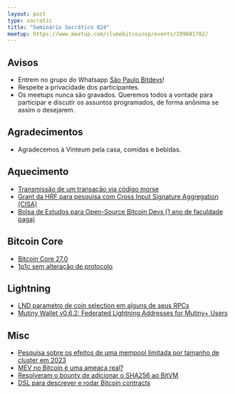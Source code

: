 ```yaml
---
layout: post
type: socratic
title: "Seminário Socrático 024"
meetup: https://www.meetup.com/clubebitcoinsp/events/299681782/
---
```


## Avisos

- Entrem no grupo do Whatsapp [São Paulo Bitdevs](https://chat.whatsapp.com/HiaPqjmUqER5djFPR1Yl3T)!
- Respeite a privacidade dos participantes.
- Os meetups nunca são gravados. Queremos todos a vontade para participar e discutir os assuntos programados, de forma anônima se assim o desejarem.

## Agradecimentos

- Agradecemos à Vinteum pela casa, comidas e bebidas.

## Aquecimento

* [Transmissão de um transação via código morse](https://x.com/digp2p/status/1774119703750836225?s=46)
* [Grant da HRF para pesquisa com Cross Input Signature Aggregation (CISA)](https://twitter.com/gladstein/status/1775590409017966648)
* [Bolsa de Estudos para Open-Source Bitcoin Devs (1 ano de faculdade paga)](https://chaincode.applytojob.com/apply/F0HErM5FSk/Bitcoin-Scholarship)

## Bitcoin Core

* [Bitcoin Core 27.0](https://github.com/bitcoin-core/bitcoin-devwiki/wiki/27.0-Release-Notes-Draft)
* [1p1c sem alteração de protocolo](https://github.com/bitcoin/bitcoin/pull/28970)

## Lightning

* [LND parametro de coin selection em alguns de seus RPCs](https://github.com/lightningnetwork/lnd/pull/8515)
* [Mutiny Wallet v0.6.2: Federated Lightning Addresses for Mutiny+ Users](https://blog.mutinywallet.com/federated-lightning-addresses-for-mutiny-users/)

## Misc

* [Pesquisa sobre os efeitos de uma mempool limitada por tamanho de cluster em 2023](https://delvingbitcoin.org/t/research-into-the-effects-of-a-cluster-size-limited-mempool-in-2023/794)
* [MEV no Bitcoin é uma ameaça real?](https://bluematt.bitcoin.ninja/2024/04/16/stop-calling-it-mev/)
* [Resolveram o bounty de adicionar o SHA256 ao BitVM](https://twitter.com/robin_linus/status/1780881121397428619)
* [DSL para descrever e rodar Bitcoin contracts](https://delvingbitcoin.org/t/dsl-for-experimenting-with-contracts/748)
